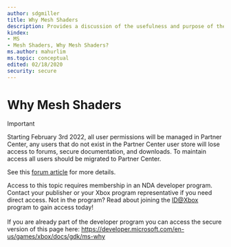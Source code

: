 ```yaml
---
author: sdgmiller
title: Why Mesh Shaders
description: Provides a discussion of the usefulness and purpose of the Mesh Shader pipeline.
kindex:
- MS
- Mesh Shaders, Why Mesh Shaders?
ms.author: mahurlim
ms.topic: conceptual
edited: 02/18/2020
security: secure
---
```


# Why Mesh Shaders
> [!IMPORTANT]
> Starting February 3rd 2022, all user permissions will be managed in Partner Center, any users that do not exist in the Partner Center user store will lose access to forums, secure documentation, and downloads. To maintain access all users should be migrated to Partner Center. <p></p>See this <a href="https://forums.xboxlive.com/articles/132187/breaking-change-user-access-for-forums-secure-docu.html">forum article</a> for more details.  

 Access to this topic requires membership in an NDA developer program. Contact your publisher or your Xbox program representative if you need direct access. Not in the program? Read about joining the <a href="https://www.xbox.com/Developers/id">ID@Xbox</a> program to gain access today!  <br/><br/>If you are already part of the developer program you can access the secure version of this page here: <a target="_blank" href="https://developer.microsoft.com/en-us/games/xbox/docs/gdk/ms-why">https://developer.microsoft.com/en-us/games/xbox/docs/gdk/ms-why</a>